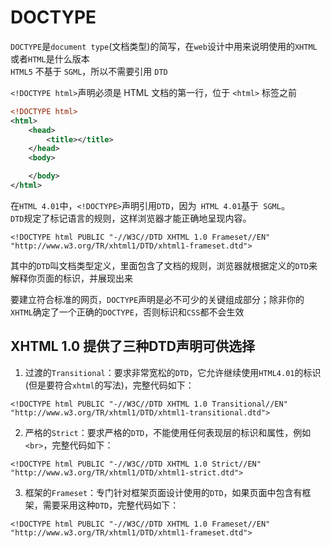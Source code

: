 # DOCTYPE
`DOCTYPE`是`document type`(文档类型)的简写，在`web`设计中用来说明使用的`XHTML`或者`HTML`是什么版本  
`HTML5` 不基于 `SGML`，所以不需要引用 `DTD` 

`<!DOCTYPE html>`声明必须是 HTML 文档的第一行，位于 `<html>` 标签之前   

```xml
<!DOCTYPE html>
<html>
    <head>
        <title></title>
    </head>
    <body>

    </body>
</html>
```
  
在`HTML 4.01`中，`<!DOCTYPE>`声明引用`DTD`，因为` HTML 4.01`基于` SGML`。  
`DTD`规定了标记语言的规则，这样浏览器才能正确地呈现内容。

```
<!DOCTYPE html PUBLIC "-//W3C//DTD XHTML 1.0 Frameset//EN" "http://www.w3.org/TR/xhtml1/DTD/xhtml1-frameset.dtd">
```

其中的`DTD`叫文档类型定义，里面包含了文档的规则，浏览器就根据定义的`DTD`来解释你页面的标识，并展现出来  

要建立符合标准的网页，`DOCTYPE`声明是必不可少的关键组成部分；除非你的`XHTML`确定了一个正确的`DOCTYPE`，否则标识和`CSS`都不会生效  

## XHTML 1.0 提供了三种DTD声明可供选择  
1. 过渡的`Transitional`：要求非常宽松的`DTD`，它允许继续使用`HTML4.01`的标识(但是要符合`xhtml`的写法)，完整代码如下：

```
<!DOCTYPE html PUBLIC "-//W3C//DTD XHTML 1.0 Transitional//EN" "http://www.w3.org/TR/xhtml1/DTD/xhtml1-transitional.dtd">
```

2. 严格的`Strict`：要求严格的`DTD`，不能使用任何表现层的标识和属性，例如`<br>`，完整代码如下：

```
<!DOCTYPE html PUBLIC "-//W3C//DTD XHTML 1.0 Strict//EN" "http://www.w3.org/TR/xhtml1/DTD/xhtml1-strict.dtd">
```

3. 框架的`Frameset`：专门针对框架页面设计使用的`DTD`，如果页面中包含有框架，需要采用这种`DTD`，完整代码如下：

```
<!DOCTYPE html PUBLIC "-//W3C//DTD XHTML 1.0 Frameset//EN" "http://www.w3.org/TR/xhtml1/DTD/xhtml1-frameset.dtd">
```
